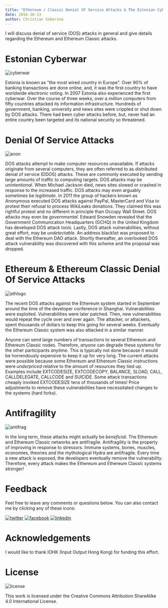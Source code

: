 ```yaml
---
title: "Ethereum / Classic Denial Of Service Attacks & The Estonian Cyberwar"
date: 2016-10-13
author: Christian Seberino
---
```


I will discuss denial of service (DOS) attacks in general and give details
regarding the Ethereum and Ethereum Classic attacks.

# Estonian Cyberwar

![cyberwar](https://i.imgsafe.org/82ecd53e15.jpg)

Estonia is known as "the most wired country in Europe". Over 90% of banking transactions are done online, and, it was the first country to have worldwide electronic voting. In 2007 Estonia also experienced the first cyberwar. Over the course of three weeks, over a *million* computers from fifty countries attacked its information infrastructure.  Hundreds of government, banking, university and news sites were crippled or shut down by DOS attacks.  There had been cyber attacks before, but, never had an entire country been targeted and its national security so threatened.

# Denial Of Service Attacks

![anon](https://i.imgsafe.org/82ed12c445.jpg)

DOS attacks attempt to make computer resources unavailable. If attacks originate from several computers, they are often referred to as distributed denial of service (DDOS) attacks. These are commonly executed by sending large amounts of traffic to computing targets. DOS attacks may be *unintentional*. When Michael Jackson died, news sites slowed or crashed in response to the increased traffic.  DOS attacks may even arguably sometimes be *legitimate*.  In 2011 the group of hackers known as Anonymous executed DOS attacks against PayPal, MasterCard and Visa to protest their refusal to process WikiLeaks donations.  They claimed this was rightful protest and no different in principle than Occupy Wall Street.  DOS attacks may even be *governmental*.  Edward Snowden revealed that the Government Communication Headquarters (GCHQ) in the United Kingdom has developed DOS attack tools. Lastly, DOS attack vulnerabilities, without great effort, may be *undetectable*.  An address blacklist was proposed to deal with the Ethereum DAO attack.  Shortly thereafter, an overlooked DOS attack vulnerability was discovered with this scheme and the proposal was dropped.

# Ethereum & Ethereum Classic Denial Of Service Attacks

![ethlogo](https://i.imgsafe.org/82ed206b72.jpg)

The recent DOS attacks against the Ethereum system started in September around the time of the developer conference in Shanghai. Vulnerabilities were exploited.  Vulnerabilities were later patched.  Then, new vulnerabilities would repeat the cycle over and over again. The attacker, or attackers, spent thousands of dollars to keep this going for several weeks. Eventually the Ethereum Classic system was also attacked in a similar manner.

Anyone can send large numbers of transactions to several Ethereum and Ethereum Classic nodes. Therefore, *anyone* can degrade these systems for the other participants *anytime*.  This is typically not done because it would be horrendously expensive to keep it up for very long. The current attacks were possible because some Ethereum and Ethereum Classic instructions were *underpriced* relative to the amount of resources they tied up. Examples include EXTCODESIZE, EXTCODECOPY, BALANCE, SLOAD, CALL, CALLDELEGATE, CALLCODE and SUICIDE. Some attack transactions cheaply invoked EXTCODESIZE tens of thousands of times!  Price adjustments to remove these vulnerabilities have necessitated changes to the systems (hard forks).

# Antifragility

![antifrag](https://i.imgsafe.org/82ed2780ed.jpg)

In the long term, these attacks might actually be *beneficial*.  The Ethereum and Ethereum Classic networks are antifragile. Antifragility is the property of improving in response to stressors. Immune systems, bones, muscles, economies, theories and the mythological Hydra are antifragile. Every time a new attack is exposed, the developers eventually remove the vulnerability. Therefore, every attack makes the Ethereum and Ethereum Classic systems stronger!

# Feedback

Feel free to leave any comments or questions below.  You can also contact me by clicking any of these icons:

[![twitter](http://i.imgsafe.org/fcbc8685c1.png)](https://twitter.com/chris_seberino) [![facebook](http://i.imgsafe.org/fcbc627df9.png)](https://www.facebook.com/cseberino) [![linkedin](http://i.imgsafe.org/fcbcf09c9e.png)](https://www.linkedin.com/in/christian-seberino-776897110)

# Acknowledgements

I would like to thank IOHK (Input Output Hong Kong) for funding this effort.

# License

![license](https://i.creativecommons.org/l/by-sa/4.0/88x31.png)

This work is licensed under the Creative Commons Attribution ShareAlike 4.0 International License.
